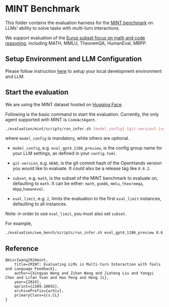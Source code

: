 # MINT Benchmark

This folder contains the evaluation harness for the [MINT benchmark](https://arxiv.org/abs/2309.10691) on LLMs' ability to solve tasks with multi-turn interactions.

We support evaluation of the [Eurus subset focus on math and code reasoning](https://arxiv.org/abs/2404.02078), including MATH, MMLU, TheoremQA, HumanEval, MBPP.

## Setup Environment and LLM Configuration

Please follow instruction [here](../README.md#setup) to setup your local development environment and LLM.

## Start the evaluation

We are using the MINT dataset hosted on [Hugging Face](https://huggingface.co/datasets/ryanhoangt/xingyaoww-mint-bench).

Following is the basic command to start the evaluation. Currently, the only agent supported with MINT is `CodeActAgent`.

```bash
./evaluation/mint/scripts/run_infer.sh [model_config] [git-version] [subset] [eval_limit]
```

where `model_config` is mandatory, while others are optional.

- `model_config`, e.g. `eval_gpt4_1106_preview`, is the config group name for your LLM settings, as defined in your `config.toml`.

- `git-version`, e.g. `HEAD`, is the git commit hash of the OpenHands version you would
like to evaluate. It could also be a release tag like `0.6.2`.

- `subset`, e.g. `math`, is the subset of the MINT benchmark to evaluate on, defaulting to `math`. It can be either: `math`, `gsm8k`, `mmlu`, `theoremqa`, `mbpp`,`humaneval`.

- `eval_limit`, e.g. `2`, limits the evaluation to the first `eval_limit` instances, defaulting to all instances.

Note: in order to use `eval_limit`, you must also set `subset`.

For example,

```bash
./evaluation/swe_bench/scripts/run_infer.sh eval_gpt4_1106_preview 0.6.2 gsm8k 3
```

## Reference

```
@misc{wang2024mint,
    title={MINT: Evaluating LLMs in Multi-turn Interaction with Tools and Language Feedback},
    author={Xingyao Wang and Zihan Wang and Jiateng Liu and Yangyi Chen and Lifan Yuan and Hao Peng and Heng Ji},
    year={2024},
    eprint={2309.10691},
    archivePrefix={arXiv},
    primaryClass={cs.CL}
}
```
